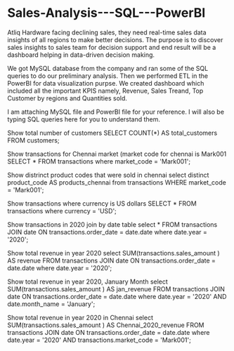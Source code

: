 # Sales-Analysis---SQL---PowerBI
Atliq Hardware facing declining sales, they need real-time sales data insights of all regions to make better decisions.
The purpose is to discover sales insights to sales team for decision support and end result will be a dashboard helping in data-driven decision making.

We got MySQL database from the company and ran some of the SQL queries to do our preliminary analysis. Then we performed ETL in the PowerBI for data visualization purpse. We created dashboard which included all the important KPIS namely, Revenue, Sales Treand, Top Customer by regions and Quantities sold.

I am attaching MySQL file and PowerBI file for your reference. I will also be typing SQL queries here for you to understand them.

Show total number of customers
SELECT COUNT(*) AS total_customers 
FROM customers;

Show transactions for Chennai market (market code for chennai is Mark001
SELECT * 
FROM transactions
where market_code = 'Mark001';

Show distrinct product codes that were sold in chennai
select distinct product_code AS products_chennai
from transactions
WHERE market_code = 'Mark001';

Show transactions where currency is US dollars
SELECT * 
FROM transactions
where currency = 'USD';

Show transactions in 2020 join by date table
select * 
FROM transactions 
JOIN date
ON transactions.order_date = date.date
where date.year = '2020';

Show total revenue in year 2020
select SUM(transactions.sales_amount ) AS revenue
FROM transactions 
JOIN date
ON transactions.order_date = date.date
where date.year = '2020';

Show total revenue in year 2020, January Month
select SUM(transactions.sales_amount ) AS jan_revenue
FROM transactions 
JOIN date
ON transactions.order_date = date.date
where date.year = '2020' AND date.month_name = 'January';

Show total revenue in year 2020 in Chennai
select SUM(transactions.sales_amount ) AS Chennai_2020_revenue
FROM transactions 
JOIN date
ON transactions.order_date = date.date
where date.year = '2020' AND transactions.market_code = 'Mark001';
